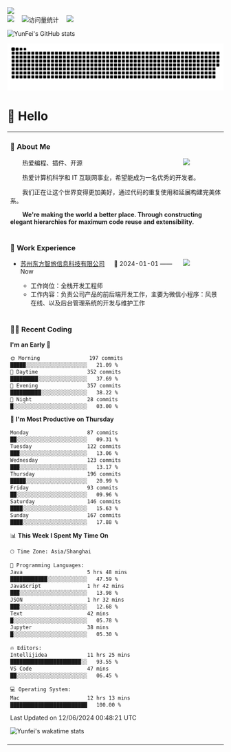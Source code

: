   <!-- dynamic typing effect 动态打字效果 -->
  <div>
    <a href="http://yunfei.plus">
      <img src="https://readme-typing-svg.demolab.com?font=Fira+Code&pause=1000&width=435&lines=console.log(%22Hello%2C%20World%22);祝您今天愉快!&center=true&size=27" />
    </a>
  </div>

  <div>
    <a href="http://yunfei.plus/"><img src="https://img.shields.io/badge/Website-博客-8c36db" /></a>&emsp;
    <!-- visitor -->
    <img src="https://komarev.com/ghpvc/?username=yunfeidog&label=Views&color=orange&style=flat" alt="访问量统计" />&emsp;
    <!-- wakatime -->    
    <a href="https://wakatime.com/@yunfeidog"><img src="https://wakatime.com/badge/user/42d0678c-368b-448b-9a77-5d21c5b55352.svg" /></a>
  </div>

![YunFei's GitHub stats](https://github-readme-stats.vercel.app/api?username=yunfeidog)

![snake](./dist/github-contribution-grid-snake.svg)

#  🙋 Hello

<table>


<tr><td>

### 🤺 About Me

<img align="right" width="88" src="https://cdn.jsdelivr.net/gh/yunfeidog/yunfeidog/assets/images/jobs.png" />

<p>&emsp;&emsp;热爱编程、插件、开源</p>
<p>&emsp;&emsp;热爱计算机科学和 IT 互联网事业，希望能成为一名优秀的开发者。</p>
<p>&emsp;&emsp;我们正在让这个世界变得更加美好，通过代码的重复使用和延展构建完美体系。</p>
<p>&emsp;&emsp;<strong>We're making the world a better place. Through constructing elegant hierarchies for maximum code reuse and extensibility.</strong></p>

</td></tr> 

<tr><td>

### 🏢 Work Experience

<img align="right" width="88" src="https://cdn.jsdelivr.net/gh/yunfeidog/yunfeidog/assets/images/yuanze.png" />

- [苏州东方智旅信息科技有限公司](http://www.leyoobao.com/) &emsp; 📌 2024-01-01 —— Now

    - 工作岗位：全栈开发工程师
    - 工作内容：负责公司产品的前后端开发工作，主要为微信小程序：风景在线、以及后台管理系统的开发与维护工作


</td></tr>

<tr><td>

### 👩‍💻 Recent Coding
<!--START_SECTION:waka-->
**I'm an Early 🐤** 

```text
🌞 Morning                197 commits         █████░░░░░░░░░░░░░░░░░░░░   21.09 % 
🌆 Daytime                352 commits         █████████░░░░░░░░░░░░░░░░   37.69 % 
🌃 Evening                357 commits         ██████████░░░░░░░░░░░░░░░   38.22 % 
🌙 Night                  28 commits          █░░░░░░░░░░░░░░░░░░░░░░░░   03.00 % 
```
📅 **I'm Most Productive on Thursday** 

```text
Monday                   87 commits          ██░░░░░░░░░░░░░░░░░░░░░░░   09.31 % 
Tuesday                  122 commits         ███░░░░░░░░░░░░░░░░░░░░░░   13.06 % 
Wednesday                123 commits         ███░░░░░░░░░░░░░░░░░░░░░░   13.17 % 
Thursday                 196 commits         █████░░░░░░░░░░░░░░░░░░░░   20.99 % 
Friday                   93 commits          ██░░░░░░░░░░░░░░░░░░░░░░░   09.96 % 
Saturday                 146 commits         ████░░░░░░░░░░░░░░░░░░░░░   15.63 % 
Sunday                   167 commits         ████░░░░░░░░░░░░░░░░░░░░░   17.88 % 
```


📊 **This Week I Spent My Time On** 

```text
🕑︎ Time Zone: Asia/Shanghai

💬 Programming Languages: 
Java                     5 hrs 48 mins       ████████████░░░░░░░░░░░░░   47.59 % 
JavaScript               1 hr 42 mins        ███░░░░░░░░░░░░░░░░░░░░░░   13.98 % 
JSON                     1 hr 32 mins        ███░░░░░░░░░░░░░░░░░░░░░░   12.68 % 
Text                     42 mins             █░░░░░░░░░░░░░░░░░░░░░░░░   05.78 % 
Jupyter                  38 mins             █░░░░░░░░░░░░░░░░░░░░░░░░   05.30 % 

🔥 Editors: 
Intellijidea             11 hrs 25 mins      ███████████████████████░░   93.55 % 
VS Code                  47 mins             ██░░░░░░░░░░░░░░░░░░░░░░░   06.45 % 

💻 Operating System: 
Mac                      12 hrs 13 mins      █████████████████████████   100.00 % 
```


 Last Updated on 12/06/2024 00:48:21 UTC
<!--END_SECTION:waka-->

![Yunfei's wakatime stats](https://github-readme-stats.vercel.app/api/wakatime?username=yunfeidog)

</td></tr>




<tr><td>

